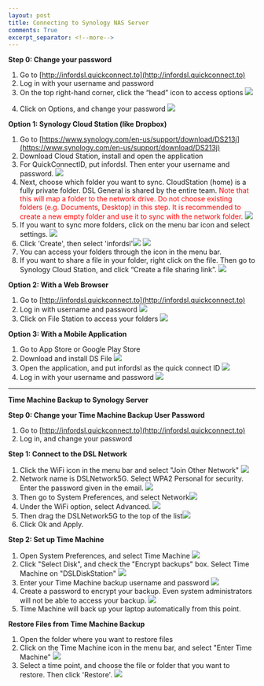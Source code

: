 ```yaml
---
layout: post
title: Connecting to Synology NAS Server
comments: True
excerpt_separator: <!--more-->
---
```


 **Step 0: Change your password**

1. Go to [http://infordsl.quickconnect.to](http://infordsl.quickconnect.to)
2. Log in with your username and password
3. On the top right-hand corner, click the “head” icon to access options ![](/assets/nas1.png)
 <!--more-->
4. Click on Options, and change your password ![](/assets/nas2.png)

**Option 1: Synology Cloud Station (like Dropbox)**

1. Go to [https://www.synology.com/en-us/support/download/DS213j](https://www.synology.com/en-us/support/download/DS213j)
2. Download Cloud Station, install and open the application
3. For QuickConnectID, put infordsl. Then enter your username and password. ![](/assets/nas3.png)
4. Next, choose which folder you want to sync. CloudStation (home) is a fully private folder. DSL General is shared by the entire team. <font color='red'>Note that this will map a folder to the network drive. Do not choose existing folders (e.g. Documents, Desktop) in this step. It is recommended to create a new empty folder and use it to sync with the network folder. </font> ![](/assets/nas4.png)
5. If you want to sync more folders, click on the menu bar icon and select settings. ![](/assets/nas5.png)
6. Click 'Create', then select 'infordsl'![](/assets/nas6.png) ![](/assets/nas7.png)
7. You can access your folders through the icon in the menu bar.
8. If you want to share a file in your folder, right click on the file. Then go to Synology Cloud Station, and click “Create a file sharing link”. 
![](/assets/nas8.png)

**Option 2: With a Web Browser**

1. Go to [http://infordsl.quickconnect.to](http://infordsl.quickconnect.to)
2. Log in with username and password
  ![](/assets/nas9.png)
3. Click on File Station to access your folders
![](/assets/nas10.png)

**Option 3: With a Mobile Application**

1. Go to App Store or Google Play Store
2. Download and install DS File
 ![](/assets/nas11.PNG)
3. Open the application, and put infordsl as the quick connect ID ![](/assets/nas12.PNG)
4. Log in with your username and password
![](/assets/nas13.PNG)

*****
**Time Machine Backup to Synology Server**

**Step 0: Change your Time Machine Backup User Password**

1. Go to [http://infordsl.quickconnect.to](http://infordsl.quickconnect.to)
2. Log in, and change your password

**Step 1: Connect to the DSL Network**

1. Click the WiFi icon in the menu bar and select "Join Other Network" ![](/assets/nas14.png)
2. Network name is DSLNetwork5G. Select WPA2 Personal for security. Enter the password given in the email.
![](/assets/nas15.png)
3. Then go to System Preferences, and select Network![](/assets/nas16.png)
4. Under the WiFi option, select Advanced. ![](/assets/nas17.png)
5. Then drag the DSLNetwork5G to the top of the list![](/assets/nas18.png)
6. Click Ok and Apply.

**Step 2: Set up Time Machine**

1. Open System Preferences, and select Time Machine
![](/assets/nas19.png)
2. Click "Select Disk", and check the "Encrypt backups" box. Select Time Machine on "DSLDiskStation" ![](/assets/nas20.png)
3. Enter your Time Machine backup username and password
![](/assets/nas21.png)
4. Create a password to encrypt your backup. Even system administrators will not be able to access your backup. ![](/assets/nas22.png)
5. Time Machine will back up your laptop automatically from this point.

**Restore Files from Time Machine Backup**

1. Open the folder where you want to restore files
2. Click on the Time Machine icon in the menu bar, and select "Enter Time Machine" ![](/assets/nas23.png)
3. Select a time point, and choose the file or folder that you want to restore. Then click 'Restore'.
![](/assets/nas24.png)

